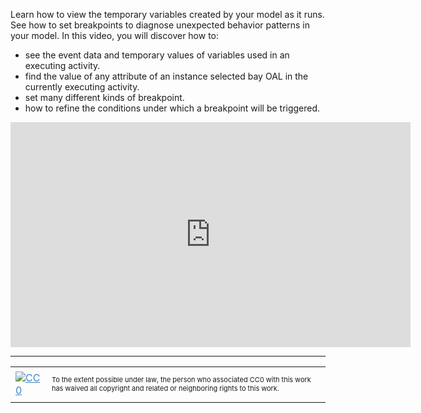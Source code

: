 Learn how to view the temporary variables created by your model as it runs. See how to set breakpoints to diagnose unexpected behavior patterns in your model. In this video, you will discover how to:

*   see the event data and temporary values of variables used in an executing activity.
*   find the value of any attribute of an instance selected bay OAL in the currently executing activity.
*   set many different kinds of breakpoint.
*   how to refine the conditions under which a breakpoint will be triggered.

<iframe src="http://www.youtube.com/embed/3xRqoeeaU-k?rel=0" width="640" height="360" frameborder="0"></iframe>

<hr style="color: #cccccc;" />

<table>
<tbody>
<tr>
<td><a style="color: #4183c4;" href="http://creativecommons.org/publicdomain/zero/1.0/"><img src="https://camo.githubusercontent.com/c5160f944848828fa33126d9a697e9abe43ea98f/687474703a2f2f692e6372656174697665636f6d6d6f6e732e6f72672f702f7a65726f2f312e302f38387833312e706e67" alt="CC0" data-canonical-src="http://i.creativecommons.org/p/zero/1.0/88x31.png" /></a></td>
<td>
<p style="font-size: 11px;">To the extent possible under law, the person who associated CC0 with this work has waived all copyright and related or neighboring rights to this work.</p>
</td>
</tr>
</tbody>
</table>
